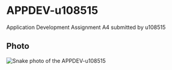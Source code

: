 # APPDEV-u108515
Application Development Assignment A4 submitted by u108515
## Photo
![Snake photo of the APPDEV-u108515](https://media.istockphoto.com/id/1298772937/it/foto/vipera-di-fossa-maculata-viola.jpg?s=1024x1024&w=is&k=20&c=Va3elWj1xkE3wN6hTRpN-SElK9dDVuF56VH6iJn9BpE=)
